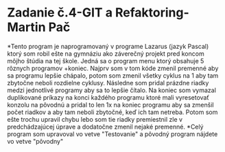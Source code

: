 # **Zadanie č.4-GIT a Refaktoring-Martin Pač**
*Tento program je naprogramovaný v programe Lazarus (jazyk Pascal) ktorý som robil ešte na gymnáziu ako záverečný projekt pred koncom môjho štúdia na tej škole. Jedná sa o program menu ktorý obsahuje 5 rôznych programov +koniec. Najprv som v tom kóde zmenil premenné aby sa programu lepšie chápalo, potom som zmenil všetky cyklus na 1 aby tam zbytočne neboli rozdielne cyklusy. Následne som pridal prázdne riadky medzi jednotlivé programy aby sa to lepšie čítalo. Na koniec som vymazal duplikované príkazy na konci každého programu ktoré mali vyresetovať konzolu na pôvodnú a pridal to len 1x na koniec programu aby sa zmenšil počet riadkov a aby tam neboli zbytočné, keď ich tam netreba. Potom som ešte trochu upravil chybu lebo som tie riadky premiestnil zle v predchádzajúcej úprave a dodatočne zmenil nejaké premenné.
*Celý program som upravoval vo vetve "Testovanie" a pôvodný program nájdete vo vetve "pôvodny"

